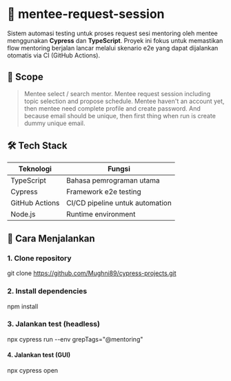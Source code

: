 # 🧠 mentee-request-session

Sistem automasi testing untuk proses request sesi mentoring oleh mentee menggunakan **Cypress** dan **TypeScript**. Proyek ini fokus untuk memastikan flow mentoring berjalan lancar melalui skenario e2e yang dapat dijalankan otomatis via CI (GitHub Actions).

## 🎯 Scope 
> Mentee select / search mentor.
> Mentee request session including topic selection and propose schedule.
> Mentee haven't an account yet, then mentee need complete profile and create password.
> And because email should be unique, then first thing when run is create dummy unique email.

## 🛠️ Tech Stack

| Teknologi      | Fungsi                              |
|----------------|-------------------------------------|
| TypeScript     | Bahasa pemrograman utama            |
| Cypress        | Framework e2e testing               |
| GitHub Actions | CI/CD pipeline untuk automation     |
| Node.js        | Runtime environment                 |

## 🚀 Cara Menjalankan

### 1. Clone repository

git clone https://github.com/Mughni89/cypress-projects.git

### 2. Install dependencies

npm install

### 3. Jalankan test (headless)

npx cypress run --env grepTags="@mentoring"

#### 4. Jalankan test (GUI)

npx cypress open

